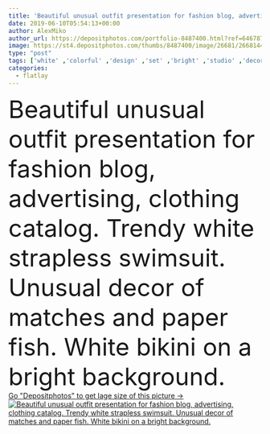 ```yaml
---
title: 'Beautiful unusual outfit presentation for fashion blog, advertising, clothing catalog. Trendy white strapless swimsuit. Unusual decor of matches and paper fish. White bikini on a bright background.'
date: 2019-06-10T05:54:13+00:00
author: AlexMiko
author_url: https://depositphotos.com/portfolio-8487400.html?ref=64678756
image: https://st4.depositphotos.com/thumbs/8487400/image/26681/266814462/api_thumb_450.jpg?forcejpeg=true
type: "post"
tags: ['white' ,'colorful' ,'design' ,'set' ,'bright' ,'studio' ,'decor' ,'travel' ,'girl' ,'summer' ,'model' ,'flower' ,'light' ,'style' ,'vintage' ,'fashion' ,'accessory' ,'modern' ,'explosion' ,'concept' ,'suit' ,'hot' ,'stylish' ,'woman' ,'clothes' ,'look' ,'sexy' ,'resort' ,'layout' ,'outfit' ,'designer' ,'collage' ,'minimalism' ,'match' ,'fashionable' ,'blog' ,'catalog' ,'boutique' ,'bikini' ,'swimwear' ,'stylist' ,'swimsuit' ,'beachwear' ,'flat lay' ,'instagram' ,'paper fish' ,'flatlay' ,'without strapless' ]
categories: 
  - flatlay
---
```

<div aling="center">
            <font size="60"> Beautiful unusual outfit presentation for fashion blog, advertising, clothing catalog. Trendy white strapless swimsuit. Unusual decor of matches and paper fish. White bikini on a bright background.</font>   
</div>
<div>
    <a href='https://st4.depositphotos.com/thumbs/8487400/image/26681/266814462/api_thumb_450.jpg?forcejpeg=true?ref=64678756' target=_blank > Go "Depositphotos" to get lage size of this picture ->
        <img href='https://st4.depositphotos.com/thumbs/8487400/image/26681/266814462/api_thumb_450.jpg?forcejpeg=true?ref=64678756' src='https://st4.depositphotos.com/8487400/26681/i/950/depositphotos_266814462-stock-photo-beautiful-unusual-outfit-presentation-for.jpg?forcejpeg=true' alt='Beautiful unusual outfit presentation for fashion blog, advertising, clothing catalog. Trendy white strapless swimsuit. Unusual decor of matches and paper fish. White bikini on a bright background.' >
    </a>
</div>
